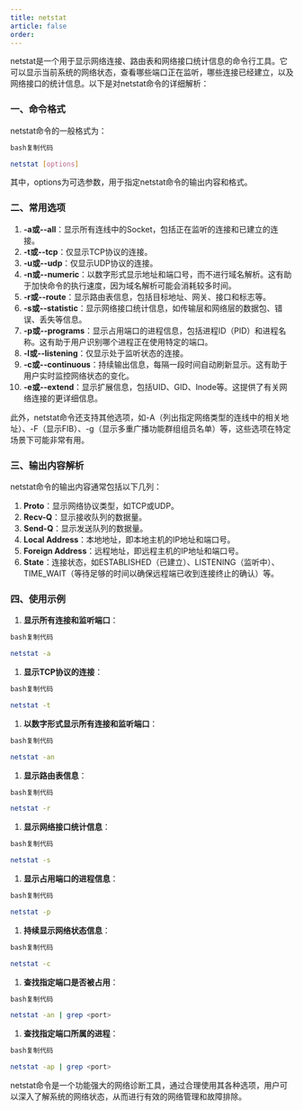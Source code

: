 ```yaml
---
title: netstat
article: false
order: 
---
```


netstat是一个用于显示网络连接、路由表和网络接口统计信息的命令行工具。它可以显示当前系统的网络状态，查看哪些端口正在监听，哪些连接已经建立，以及网络接口的统计信息。以下是对netstat命令的详细解析：

### 一、命令格式

netstat命令的一般格式为：

```bash
bash复制代码

netstat [options]
```

其中，options为可选参数，用于指定netstat命令的输出内容和格式。

### 二、常用选项

1. **-a或--all**：显示所有连线中的Socket，包括正在监听的连接和已建立的连接。
2. **-t或--tcp**：仅显示TCP协议的连接。
3. **-u或--udp**：仅显示UDP协议的连接。
4. **-n或--numeric**：以数字形式显示地址和端口号，而不进行域名解析。这有助于加快命令的执行速度，因为域名解析可能会消耗较多时间。
5. **-r或--route**：显示路由表信息，包括目标地址、网关、接口和标志等。
6. **-s或--statistic**：显示网络接口统计信息，如传输层和网络层的数据包、错误、丢失等信息。
7. **-p或--programs**：显示占用端口的进程信息，包括进程ID（PID）和进程名称。这有助于用户识别哪个进程正在使用特定的端口。
8. **-l或--listening**：仅显示处于监听状态的连接。
9. **-c或--continuous**：持续输出信息，每隔一段时间自动刷新显示。这有助于用户实时监控网络状态的变化。
10. **-e或--extend**：显示扩展信息，包括UID、GID、Inode等。这提供了有关网络连接的更详细信息。

此外，netstat命令还支持其他选项，如-A（列出指定网络类型的连线中的相关地址）、-F（显示FIB）、-g（显示多重广播功能群组组员名单）等，这些选项在特定场景下可能非常有用。

### 三、输出内容解析

netstat命令的输出内容通常包括以下几列：

1. **Proto**：显示网络协议类型，如TCP或UDP。
2. **Recv-Q**：显示接收队列的数据量。
3. **Send-Q**：显示发送队列的数据量。
4. **Local Address**：本地地址，即本地主机的IP地址和端口号。
5. **Foreign Address**：远程地址，即远程主机的IP地址和端口号。
6. **State**：连接状态，如ESTABLISHED（已建立）、LISTENING（监听中）、TIME_WAIT（等待足够的时间以确保远程端已收到连接终止的确认）等。

### 四、使用示例

1. **显示所有连接和监听端口**：

```bash
bash复制代码

netstat -a
```

1. **显示TCP协议的连接**：

```bash
bash复制代码

netstat -t
```

1. **以数字形式显示所有连接和监听端口**：

```bash
bash复制代码

netstat -an
```

1. **显示路由表信息**：

```bash
bash复制代码

netstat -r
```

1. **显示网络接口统计信息**：

```bash
bash复制代码

netstat -s
```

1. **显示占用端口的进程信息**：

```bash
bash复制代码

netstat -p
```

1. **持续显示网络状态信息**：

```bash
bash复制代码

netstat -c
```

1. **查找指定端口是否被占用**：

```bash
bash复制代码

netstat -an | grep <port>
```

1. **查找指定端口所属的进程**：

```bash
bash复制代码

netstat -ap | grep <port>
```

netstat命令是一个功能强大的网络诊断工具，通过合理使用其各种选项，用户可以深入了解系统的网络状态，从而进行有效的网络管理和故障排除。